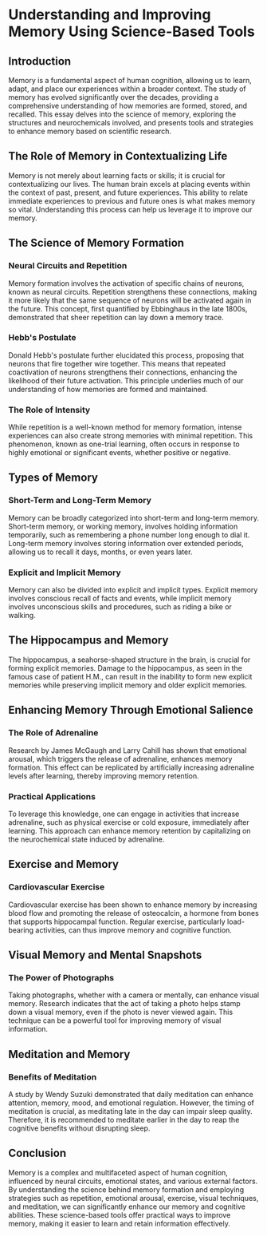 # Understanding and Improving Memory Using Science-Based Tools

## Introduction

Memory is a fundamental aspect of human cognition, allowing us to learn, adapt, and place our experiences within a broader context. The study of memory has evolved significantly over the decades, providing a comprehensive understanding of how memories are formed, stored, and recalled. This essay delves into the science of memory, exploring the structures and neurochemicals involved, and presents tools and strategies to enhance memory based on scientific research.

## The Role of Memory in Contextualizing Life

Memory is not merely about learning facts or skills; it is crucial for contextualizing our lives. The human brain excels at placing events within the context of past, present, and future experiences. This ability to relate immediate experiences to previous and future ones is what makes memory so vital. Understanding this process can help us leverage it to improve our memory.

## The Science of Memory Formation

### Neural Circuits and Repetition

Memory formation involves the activation of specific chains of neurons, known as neural circuits. Repetition strengthens these connections, making it more likely that the same sequence of neurons will be activated again in the future. This concept, first quantified by Ebbinghaus in the late 1800s, demonstrated that sheer repetition can lay down a memory trace.

### Hebb's Postulate

Donald Hebb's postulate further elucidated this process, proposing that neurons that fire together wire together. This means that repeated coactivation of neurons strengthens their connections, enhancing the likelihood of their future activation. This principle underlies much of our understanding of how memories are formed and maintained.

### The Role of Intensity

While repetition is a well-known method for memory formation, intense experiences can also create strong memories with minimal repetition. This phenomenon, known as one-trial learning, often occurs in response to highly emotional or significant events, whether positive or negative.

## Types of Memory

### Short-Term and Long-Term Memory

Memory can be broadly categorized into short-term and long-term memory. Short-term memory, or working memory, involves holding information temporarily, such as remembering a phone number long enough to dial it. Long-term memory involves storing information over extended periods, allowing us to recall it days, months, or even years later.

### Explicit and Implicit Memory

Memory can also be divided into explicit and implicit types. Explicit memory involves conscious recall of facts and events, while implicit memory involves unconscious skills and procedures, such as riding a bike or walking.

## The Hippocampus and Memory

The hippocampus, a seahorse-shaped structure in the brain, is crucial for forming explicit memories. Damage to the hippocampus, as seen in the famous case of patient H.M., can result in the inability to form new explicit memories while preserving implicit memory and older explicit memories.

## Enhancing Memory Through Emotional Salience

### The Role of Adrenaline

Research by James McGaugh and Larry Cahill has shown that emotional arousal, which triggers the release of adrenaline, enhances memory formation. This effect can be replicated by artificially increasing adrenaline levels after learning, thereby improving memory retention.

### Practical Applications

To leverage this knowledge, one can engage in activities that increase adrenaline, such as physical exercise or cold exposure, immediately after learning. This approach can enhance memory retention by capitalizing on the neurochemical state induced by adrenaline.

## Exercise and Memory

### Cardiovascular Exercise

Cardiovascular exercise has been shown to enhance memory by increasing blood flow and promoting the release of osteocalcin, a hormone from bones that supports hippocampal function. Regular exercise, particularly load-bearing activities, can thus improve memory and cognitive function.

## Visual Memory and Mental Snapshots

### The Power of Photographs

Taking photographs, whether with a camera or mentally, can enhance visual memory. Research indicates that the act of taking a photo helps stamp down a visual memory, even if the photo is never viewed again. This technique can be a powerful tool for improving memory of visual information.

## Meditation and Memory

### Benefits of Meditation

A study by Wendy Suzuki demonstrated that daily meditation can enhance attention, memory, mood, and emotional regulation. However, the timing of meditation is crucial, as meditating late in the day can impair sleep quality. Therefore, it is recommended to meditate earlier in the day to reap the cognitive benefits without disrupting sleep.

## Conclusion

Memory is a complex and multifaceted aspect of human cognition, influenced by neural circuits, emotional states, and various external factors. By understanding the science behind memory formation and employing strategies such as repetition, emotional arousal, exercise, visual techniques, and meditation, we can significantly enhance our memory and cognitive abilities. These science-based tools offer practical ways to improve memory, making it easier to learn and retain information effectively.